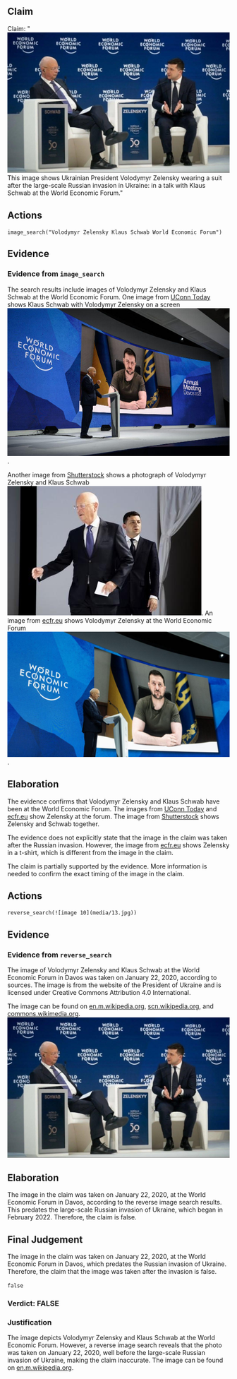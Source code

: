 ## Claim
Claim: "![image 10](media/13.jpg) This image shows Ukrainian President Volodymyr Zelensky wearing a suit after the large-scale Russian invasion in Ukraine: in a talk with Klaus Schwab at the World Economic Forum."

## Actions
```
image_search("Volodymyr Zelensky Klaus Schwab World Economic Forum")
```

## Evidence
### Evidence from `image_search`
The search results include images of Volodymyr Zelensky and Klaus Schwab at the World Economic Forum. One image from [UConn Today](https://today.uconn.edu/2023/02/one-year-after-the-russian-invasion-of-ukraine-can-businesses-prevent-future-wars/) shows Klaus Schwab with Volodymyr Zelensky on a screen ![image 6684](media/2025-08-29_23-01-1756508494-736152.jpg).

Another image from [Shutterstock](https://www.shutterstock.com/editorial/image-editorial/volodymyr-zelensky-president-ukraine-r-klaus-schwab-10532640et) shows a photograph of Volodymyr Zelensky and Klaus Schwab ![image 6685](media/2025-08-29_23-01-1756508494-959125.jpg). An image from [ecfr.eu](https://ecfr.eu/article/the-decline-and-fall-of-davos-man/) shows Volodymyr Zelensky at the World Economic Forum ![image 6686](media/2025-08-29_23-01-1756508495-235772.jpg).


## Elaboration
The evidence confirms that Volodymyr Zelensky and Klaus Schwab have been at the World Economic Forum. The images from [UConn Today](https://today.uconn.edu/2023/02/one-year-after-the-russian-invasion-of-ukraine-can-businesses-prevent-future-wars/) and [ecfr.eu](https://ecfr.eu/article/the-decline-and-fall-of-davos-man/) show Zelensky at the forum. The image from [Shutterstock](https://www.shutterstock.com/editorial/image-editorial/volodymyr-zelensky-president-ukraine-r-klaus-schwab-10532640et) shows Zelensky and Schwab together.

The evidence does not explicitly state that the image in the claim was taken after the Russian invasion. However, the image from [ecfr.eu](https://ecfr.eu/article/the-decline-and-fall-of-davos-man/) shows Zelensky in a t-shirt, which is different from the image in the claim.

The claim is partially supported by the evidence. More information is needed to confirm the exact timing of the image in the claim.


## Actions
```
reverse_search(![image 10](media/13.jpg))
```

## Evidence
### Evidence from `reverse_search`
The image of Volodymyr Zelensky and Klaus Schwab at the World Economic Forum in Davos was taken on January 22, 2020, according to sources. The image is from the website of the President of Ukraine and is licensed under Creative Commons Attribution 4.0 International.

The image can be found on [en.m.wikipedia.org](https://en.m.wikipedia.org/wiki/File:Ukraine_President_Volodymyr_Zelenskyy_and_Klaus_Schwab_at_the_World_Economic_Forum_in_Davos,_22_January_2020.jpg), [scn.wikipedia.org](https://scn.wikipedia.org/wiki/File:Ukraine_President_Volodymyr_Zelenskyy_and_Klaus_Schwab_at_the_World_Economic_Forum_in_Davos,_22_January_2020.jpg), and [commons.wikimedia.org](https://commons.wikimedia.org/wiki/File:Ukraine_President_Volodymyr_Zelenskyy_and_Klaus_Schwab_at_the_World_Economic_Forum_in_Davos,_22_January_2020.jpg). ![image 10](media/13.jpg)


## Elaboration
The image in the claim was taken on January 22, 2020, at the World Economic Forum in Davos, according to the reverse image search results. This predates the large-scale Russian invasion of Ukraine, which began in February 2022. Therefore, the claim is false.


## Final Judgement
The image in the claim was taken on January 22, 2020, at the World Economic Forum in Davos, which predates the Russian invasion of Ukraine. Therefore, the claim that the image was taken after the invasion is false.

`false`

### Verdict: FALSE

### Justification
The image depicts Volodymyr Zelensky and Klaus Schwab at the World Economic Forum. However, a reverse image search reveals that the photo was taken on January 22, 2020, well before the large-scale Russian invasion of Ukraine, making the claim inaccurate. The image can be found on [en.m.wikipedia.org](https://en.m.wikipedia.org/wiki/File:Ukraine_President_Volodymyr_Zelenskyy_and_Klaus_Schwab_at_the_World_Economic_Forum_in_Davos,_22_January_2020.jpg).
